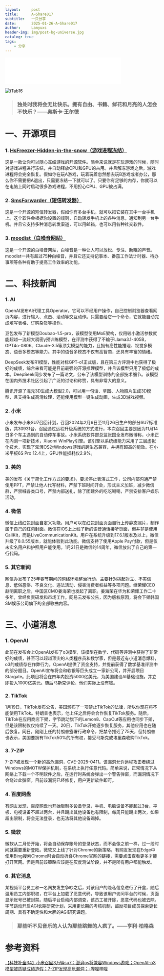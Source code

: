 ```yaml
---
layout:     post
title:      A~Share017
subtitle:   一只分享
date:       2025-01-26-A~Share017
author:     Lanyuxs
header-img: img/post-bg-universe.jpg
catalog: true
tags:
    - 分享
---
```


<iframe frameborder="no" border="0" marginwidth="0" marginheight="0" width=380 height=86 src="//music.163.com/outchain/player?type=2&id=572819430&auto=0&height=66"></iframe>

![iTab16](https://p.ipic.vip/d2zafb.webp)

> ### 独处时我将会无比快乐。拥有自由、书籍、鲜花和月亮的人怎会不快乐？——奥斯卡·王尔德

# 一、开源项目

### 1. [HsFreezer-Hidden-in-the-snow（游戏进程冻结）](https://github.com/superDMS/HsFreezer-Hidden-in-the-snow-)

这是一款让你可以随心冻结游戏的开源软件。简单来说就是在玩游戏的时候，随时对游戏进程进行冻结，并自动释放CPU和GPU的占用。并且解冻游戏之后，游戏进程将会完全恢复。假如你在玩A游戏，玩着玩着忽然想去玩B游戏或者办公，那么你不需要把A退出，只需要冻结一下就可以了。只要你有足够的内存，你就可以在电脑上同时启动很多游戏进程，不用担心CPU、GPU被占满。

### 2. [SmsForwarder（短信转发器）](https://github.com/pppscn/SmsForwarder)

这是一个开源的短信转发器，假如你有多台手机，就可以把它装在其中一台手机上。这个软件会根据你设置的规则，自动转发手机上的各种消息，通知到另一台手机。并且它支持多种消息转发渠道，可以用邮箱，也可以用各种社交软件。

### 3. [moodist（白噪音网站）](https://github.com/remvze/moodist)

这是一个开源的白噪音网站，白噪音是一种让人可以放松、专注、助眠的声音。moodist一共有超过75种白噪音，并且它还支持记事本、番茄工作法计时器、待办事项等各种有助于提高工作效率的功能。

# 二、科技新闻

### 1. AI

OpenAI发布AI代理工具Operator，它可以不经用户操作，自己控制浏览器查看网页内容，进行输入、点击、滚动等交互动作。只需要给它一个命令，它就能自动完成填写表格、订购杂货等操作。

豆包发布了新模型Doubao-1.5-pro，该模型使用MoE架构，仅用较小激活参数就能超越一流超大稠密y预训练模型，在评测中获得了不输于Llama3.1-405B，GPT4o-0806、Claude-3.5等顶尖模型的能力，且拥有高性能推理、视觉多模态、语音多模态等能力。其中的语音多模态不仅有高智商，还具有丰富的情绪。

DeepSeek发布R1模型，性能对标GPT-o1正式版，且在第三方评测中也获得了极好的成绩，综合来看可能是目前最强的开源推理模型，并且该模型只用了极低的成本。DeepSeek同步发布了一篇论文，公布了该模型训练的全部技术细节。该模型在国内外技术社区引起了广泛的讨论和称赞，具有非常大的意义。

腾讯开源了混元3D生成大模型2.0，可以用一句话、草图、人物照片生成3D模型，且支持生成高清纹理，还能使用模型一键生成动画，生成3D游戏视频。

### 2. 小米

小米发布小米SU7召回计划，召回2024年2月6日至11月26日生产的部分SU7标准版，共30931台，召回通过远程升级系统的方式进行，本次召回主要是因为11月14日多个车主遇到的自动停车事故。小米系统软件部总监张国全发布微博称，小米正在内测一项新技术，Xiaomi WinPlay引擎。该引擎以系统级能力采用了三层虚拟化技术，实现了澎湃OS对Windows游戏的跨生态兼容，并拥有超高的能效。在小米平板6S Pro 12.4上，GPU性能损耗仅2.9%。

### 3. 美的

美的发布《关于简化工作方式的要求》，要求停止表演式工作，公司内部沟通严禁使用PPT，严禁让他人代写材料，严禁下班时间开会，形式主义加班，减少微信群，严禁喊各类口号，严禁内部送礼，除了团建外的吃吃喝喝，严禁安排客户娱乐活动。

### 4. 微信

微信上线红包封面自定义功能，用户可以在红包封面页面自行上传静态照片，制作属于自己的红包封面。微信在iOS上上线了新的语音通话接听页面，但并非是使用CallKit，而是LiveCommunicationKit。用户在系统升级到17.6.1版本及以上，微信升级了8.0.55版本，就能体验到此功能。微信支持了使用Apple Pay付款，但是仅未实名用户和护照用户能使用。1月21日是微信的14周年，微信放出了自己的第一行代码。

### 5. 其它新闻

网信办发布了25年春节期间的网络环境整治行动，主要针对挑起对立、不实信息、低俗恶俗、不良文化、违法活动、侵害消费者权益等多项问题。继荣耀CEO赵明离职之后，中国区CMO姜海荣也发起了离职。姜海荣在华为和荣耀工作二十多年，曾经负责研发和市场工作。网易云发布公告，因为版权原因，将会下架韩国SM娱乐公司旗下的全部歌曲内容。

# 三、小道消息

### 1. OpenAI

此前在发布会上OpenAI发布了o3模型，该模型在数学、代码等评测中获得了非常好的成绩，甚至可以超越顶尖的人类程序员和数学家，但是最近有小道消息爆料，o3的成绩存在作弊行为。OpenAI提供了资金支持，并提前获得了数学基准评测中的部分题目。OpenAI宣布将会和软银等巨头成立一家新公司，并开启项目Stargate。此项目将会在四年内投资5000亿美元，为美国建设AI基础设施，并立即投入1000亿美元。随后马斯克评论，他们实际上没有钱。

### 2. TikTok

1月19日，TikTok发布公告，美国颁布了一项禁止TikTok的法律，所以你现在将不能使用TikTok。特朗普也表示，他上任之后将会合作恢复TikTok服务。随后，TikTok在应用商店下架，字节跳动旗下的Lemon8、CapCut等应用也同步下架，但是该限制仅仅持续了一天。20日，TikTok开始逐步恢复服务，其他应用也在随后恢复。同日，刚刚上任的特朗普签署行政命令，把禁令推迟了75天，但特朗普也表示，美国要拥有TikTok50%的所有权，接受马斯克或埃里森收购TikTok。

### 3. 7-ZIP

7-ZIP被发现一个新的高危漏洞，CVE-2025-0411。该漏洞允许远程攻击者绕过Windows的MOTW保护机制，在系统上执行任意代码。简单来说，正常情况下从网络上下载一个不明软件之后，在运行时系统会弹出一个警告弹窗，而漏洞情况下会绕过此弹窗。目前该漏洞已经修复，用户更新软件即可。

### 4. 百度网盘

有网友发现，百度网盘也开始限制多设备登录，手机、电脑设备不能超过3台，平板、电视设备不超过两台，并且踢出其他设备也有限制，每周只能踢出两次，如果超出限制，将会无法登录，也无法将其他设备踢掉。

### 5. 微软

微软从二月份开始，将会自动保存账号的登录状态，而不会像之前一样，过一段时间就需要重新登陆。微软又上线了针对Chrome的新策略，有网友发现在Edge中使用Bing搜索Chrome时会自动折叠Chrome官网的链接，需要点击查看更多才能打开官网。但是目前该策略应该是在灰度测试阶段，并不是所有用户都能触发。

### 6. 其它消息

某视频平台员工和一名网友发生争吵之后，对该用户的隐私信息进行了开盒，随后滥用员工内部职权，在平台上加载了恶意代码，导致该用户访问平台的时候，页面显示账号已被封禁。随后平台启动内部调查，该员工被开除，恶意代码也被去除。字节跳动开启AGI长期研究计划，采用更长期的考核机制，鼓励项目成员探索更长周期、具有不确定性和大胆的AGI研究课题。

> ### 那些听不见音乐的人认为那些跳舞的人疯了。——亨利·柏格森

# 参考资料

[【科技补全34】小米召回3万辆su7；澎湃os将兼容Windows游戏；OpenAI-o3模型被质疑成绩造假；7-ZIP发现高危漏洞；-哔哩哔哩](https://b23.tv/GJ0AySg)